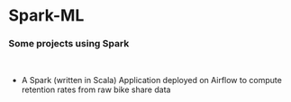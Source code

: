 # Spark-ML

### Some projects using Spark

<br/>

* A Spark (written in Scala) Application deployed on Airflow to compute retention rates from raw bike share data
